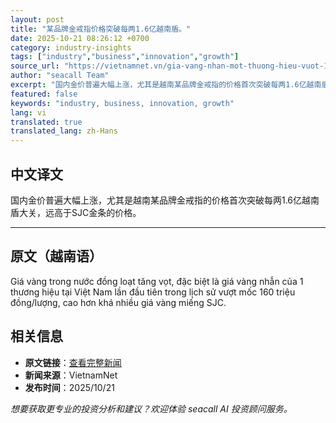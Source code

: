 ```yaml
---
layout: post
title: "某品牌金戒指价格突破每两1.6亿越南盾。"
date: 2025-10-21 08:26:12 +0700
category: industry-insights
tags: ["industry","business","innovation","growth"]
source_url: "https://vietnamnet.vn/gia-vang-nhan-mot-thuong-hieu-vuot-160-trieu-dong-luong-2454869.html"
author: "seacall Team"
excerpt: "国内金价普遍大幅上涨，尤其是越南某品牌金戒指的价格首次突破每两1.6亿越南盾大关，远高于SJC金条的价格。..."
featured: false
keywords: "industry, business, innovation, growth"
lang: vi
translated: true
translated_lang: zh-Hans
---
```


## 中文译文

国内金价普遍大幅上涨，尤其是越南某品牌金戒指的价格首次突破每两1.6亿越南盾大关，远高于SJC金条的价格。

---

## 原文（越南语）

Giá vàng trong nước đồng loạt tăng vọt, đặc biệt là giá vàng nhẫn của 1 thương hiệu tại Việt Nam lần đầu tiên trong lịch sử vượt mốc 160 triệu đồng/lượng, cao hơn khá nhiều giá vàng miếng SJC.

## 相关信息

- **原文链接**：[查看完整新闻](https://vietnamnet.vn/gia-vang-nhan-mot-thuong-hieu-vuot-160-trieu-dong-luong-2454869.html)
- **新闻来源**：VietnamNet
- **发布时间**：2025/10/21

*想要获取更专业的投资分析和建议？欢迎体验 seacall AI 投资顾问服务。*